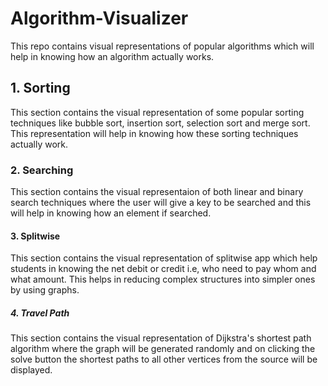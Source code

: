 # Algorithm-Visualizer
This repo contains visual representations of popular algorithms which will help in knowing how an algorithm actually works.
## 1. Sorting
This section contains the visual representation of some popular sorting techniques like bubble sort, insertion sort, selection sort and merge sort. This representation will help in knowing how these sorting techniques actually work.
### 2. Searching
This section contains the visual representaion of both linear and binary search techniques where the user will give a key to be searched and this will help in knowing how an element if searched.
#### 3. Splitwise
This section contains the visual representation of splitwise app which help students in knowing the net debit or credit i.e, who need to pay whom and what amount. This helps in reducing complex structures into simpler ones by using graphs.
##### 4. Travel Path
This section contains the visual representation of Dijkstra's shortest path algorithm where the graph will be generated randomly and on clicking the solve button the shortest paths to all other vertices from the source will be displayed.
